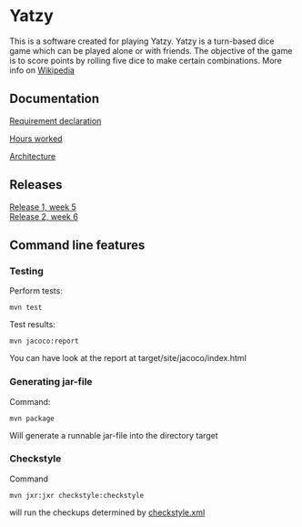 # Yatzy

This is a software created for playing Yatzy. Yatzy is a turn-based dice game which can be played alone or with friends. The objective of the game is to score points by rolling five dice to make certain combinations. More info on [Wikipedia](https://en.wikipedia.org/wiki/Yahtzee)

<h2> Documentation </h2>

[Requirement declaration](Documentation/requirementdeclaration.md)

[Hours worked](Documentation/hours_worked.md)

[Architecture](Documentation/architecture.md)

<h2> Releases </h2>

[Release 1, week 5](https://github.com/johyry/otm-harjoitustyo/releases/tag/week5)</br>
[Release 2, week 6](https://github.com/johyry/otm-harjoitustyo/releases/tag/week6)

<h2> Command line features </h2>

<h3> Testing </h3>

Perform tests:

```
mvn test
```

Test results:

```
mvn jacoco:report
```

You can have look at the report at target/site/jacoco/index.html

<h3> Generating jar-file </h3>

Command:

```
mvn package
```

Will generate a runnable jar-file into the directory target


<h3> Checkstyle </h3>

Command 

```
mvn jxr:jxr checkstyle:checkstyle
```

will run the checkups determined by [checkstyle.xml](Yatzy/checkstyle.xml)


